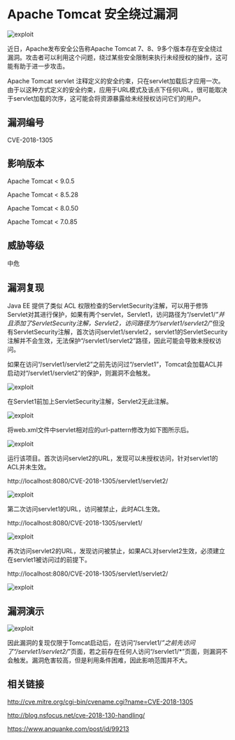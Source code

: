 # Apache Tomcat 安全绕过漏洞
 
![exploit](https://github.com/iBearcat/CVE-2018-1305/blob/master/img/tomcat.jpg?raw=true)

近日，Apache发布安全公告称Apache Tomcat 7、8、9多个版本存在安全绕过漏洞。攻击者可以利用这个问题，绕过某些安全限制来执行未经授权的操作，这可能有助于进一步攻击。

Apache Tomcat servlet 注释定义的安全约束，只在servlet加载后才应用一次。由于以这种方式定义的安全约束，应用于URL模式及该点下任何URL，很可能取决于servlet加载的次序，这可能会将资源暴露给未经授权访问它们的用户。

## 漏洞编号

CVE-2018-1305

## 影响版本

Apache Tomcat < 9.0.5

Apache Tomcat < 8.5.28

Apache Tomcat < 8.0.50

Apache Tomcat < 7.0.85

## 威胁等级

中危

## 漏洞复现

Java EE 提供了类似 ACL 权限检查的ServletSecurity注解，可以用于修饰Servlet对其进行保护，如果有两个servlet，Servlet1，访问路径为“/servlet1/*”并且添加了ServletSecurity注解，Servlet2，访问路径为“/servlet1/servlet2/*”但没有ServletSecurity注解，首次访问servlet1/servlet2，servlet1的ServletSecurity注解并不会生效，无法保护“/servlet1/servlet2”路径，因此可能会导致未授权访问。

如果在访问“/servlet1/servlet2”之前先访问过“/servlet1”，Tomcat会加载ACL并启动对“/servlet1/servlet2”的保护，则漏洞不会触发。

![exploit](https://github.com/iBearcat/CVE-2018-1305/blob/master/img/1.jpg?raw=true)

在Servlet1前加上ServletSecurity注解，Servlet2无此注解。

![exploit](https://github.com/iBearcat/CVE-2018-1305/blob/master/img/2.jpg?raw=true)

将web.xml文件中servlet相对应的url-pattern修改为如下图所示后。

![exploit](https://github.com/iBearcat/CVE-2018-1305/blob/master/img/3.jpg?raw=true)

运行该项目。首次访问servlet2的URL，发现可以未授权访问，针对servlet1的ACL并未生效。

http://localhost:8080/CVE-2018-1305/servlet1/servlet2/

![exploit](https://github.com/iBearcat/CVE-2018-1305/blob/master/img/4.jpg?raw=true)

第二次访问servlet1的URL，访问被禁止，此时ACL生效。

http://localhost:8080/CVE-2018-1305/servlet1/

![exploit](https://github.com/iBearcat/CVE-2018-1305/blob/master/img/5.jpg?raw=true)

再次访问servlet2的URL，发现访问被禁止，如果ACL对servlet2生效，必须建立在servlet1被访问过的前提下。

http://localhost:8080/CVE-2018-1305/servlet1/servlet2/

![exploit](https://github.com/iBearcat/CVE-2018-1305/blob/master/img/6.jpg?raw=true)

## 漏洞演示

![exploit](https://github.com/iBearcat/CVE-2018-1305/blob/master/img/Demonstration.gif?raw=true)

因此漏洞的复现仅限于Tomcat启动后，在访问“/servlet1/*”之前先访问了“/servlet1/servlet2/*”页面，若之前存在任何人访问“/servlet1/*”页面，则漏洞不会触发。漏洞危害较高，但是利用条件困难，因此影响范围并不大。

## 相关链接
http://cve.mitre.org/cgi-bin/cvename.cgi?name=CVE-2018-1305

http://blog.nsfocus.net/cve-2018-130-handling/

https://www.anquanke.com/post/id/99213

